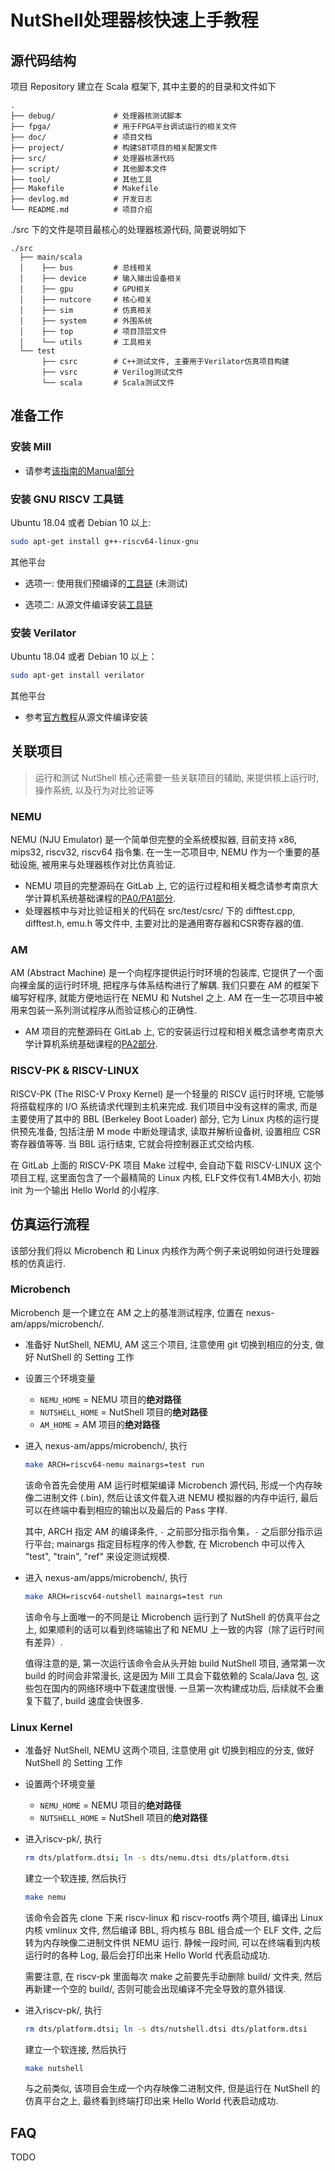 

# NutShell处理器核快速上手教程



## 源代码结构

项目 Repository 建立在 Scala 框架下, 其中主要的的目录和文件如下

```
.
├── debug/             # 处理器核测试脚本
├── fpga/              # 用于FPGA平台调试运行的相关文件
├── doc/               # 项目文档
├── project/           # 构建SBT项目的相关配置文件
├── src/               # 处理器核源代码
├── script/            # 其他脚本文件
├── tool/              # 其他工具
├── Makefile           # Makefile
├── devlog.md          # 开发日志
└── README.md          # 项目介绍
```

./src 下的文件是项目最核心的处理器核源代码, 简要说明如下

```
./src
  ├── main/scala
  │    ├── bus         # 总线相关
  │    ├── device      # 输入输出设备相关
  │    ├── gpu         # GPU相关
  │    ├── nutcore     # 核心相关
  │    ├── sim         # 仿真相关
  │    ├── system      # 外围系统
  │    ├── top         # 项目顶层文件
  │    └── utils       # 工具相关
  └── test
       ├── csrc        # C++测试文件, 主要用于Verilator仿真项目构建
       ├── vsrc        # Verilog测试文件
       └── scala       # Scala测试文件
```



## 准备工作

### 安装 Mill

* 请参考[该指南的Manual部分](https://www.lihaoyi.com/mill/#manual)

### 安装 GNU RISCV 工具链

Ubuntu 18.04 或者 Debian 10 以上: 

```bash
sudo apt-get install g++-riscv64-linux-gnu
```

其他平台

* 选项一: 使用我们预编译的[工具链](https://github.com/LvNA-system/labeled-RISC-V/releases/download/v0.1.0/riscv-toolchain-2018.05.24.tar.gz) (未测试)

* 选项二: 从源文件编译安装[工具链](https://github.com/riscv/riscv-tools)

### 安装 Verilator

Ubuntu 18.04 或者 Debian 10 以上：

```bash
sudo apt-get install verilator
```

其他平台

* 参考[官方教程](https://www.veripool.org/projects/verilator/wiki/Installing)从源文件编译安装



## 关联项目

> 运行和测试 NutShell 核心还需要一些关联项目的辅助, 来提供核上运行时, 操作系统, 以及行为对比验证等

### NEMU

NEMU (NJU Emulator) 是一个简单但完整的全系统模拟器, 目前支持 x86, mips32, riscv32, riscv64 指令集. 在一生一芯项目中, NEMU 作为一个重要的基础设施, 被用来与处理器核作对比仿真验证.

* NEMU 项目的完整源码在 GitLab 上, 它的运行过程和相关概念请参考南京大学计算机系统基础课程的[PA0/PA1部分](https://nju-projectn.github.io/ics-pa-gitbook/ics2019/PA0.html).
* 处理器核中与对比验证相关的代码在 src/test/csrc/ 下的 difftest.cpp, difftest.h, emu.h 等文件中, 主要对比的是通用寄存器和CSR寄存器的值.

### AM

AM (Abstract Machine) 是一个向程序提供运行时环境的包装库, 它提供了一个面向裸金属的运行时环境, 把程序与体系结构进行了解耦. 我们只要在 AM 的框架下编写好程序, 就能方便地运行在 NEMU 和 Nutshel 之上. AM 在一生一芯项目中被用来包装一系列测试程序从而验证核心的正确性.

* AM 项目的完整源码在 GitLab 上, 它的安装运行过程和相关概念请参考南京大学计算机系统基础课程的[PA2部分](https://nju-projectn.github.io/ics-pa-gitbook/ics2019/2.3.html).

### RISCV-PK & RISCV-LINUX

RISCV-PK (The RISC-V Proxy Kernel) 是一个轻量的 RISCV 运行时环境, 它能够将搭载程序的 I/O 系统请求代理到主机来完成. 我们项目中没有这样的需求, 而是主要使用了其中的 BBL (Berkeley Boot Loader) 部分, 它为 Linux 内核的运行提供预先准备, 包括注册 M mode 中断处理请求, 读取并解析设备树, 设置相应 CSR 寄存器值等等. 当 BBL 运行结束, 它就会将控制器正式交给内核.

在 GitLab 上面的 RISCV-PK 项目 Make 过程中, 会自动下载 RISCV-LINUX 这个项目工程, 这里面包含了一个最精简的 Linux 内核, ELF文件仅有1.4MB大小, 初始 init 为一个输出 Hello World 的小程序. 



## 仿真运行流程

该部分我们将以 Microbench 和 Linux 内核作为两个例子来说明如何进行处理器核的仿真运行.

### Microbench

Microbench 是一个建立在 AM 之上的基准测试程序, 位置在 nexus-am/apps/microbench/.

* 准备好 NutShell, NEMU, AM 这三个项目, 注意使用 git 切换到相应的分支, 做好 NutShell 的 Setting 工作
* 设置三个环境变量
  * `NEMU_HOME` = NEMU 项目的**绝对路径**
  * `NUTSHELL_HOME` = NutShell 项目的**绝对路径**
  * `AM_HOME` = AM 项目的**绝对路径**

* 进入 nexus-am/apps/microbench/, 执行

  ```bash
  make ARCH=riscv64-nemu mainargs=test run
  ```

  该命令首先会使用 AM 运行时框架编译 Microbench 源代码, 形成一个内存映像二进制文件 (.bin), 然后让该文件载入进 NEMU 模拟器的内存中运行, 最后可以在终端中看到相应的输出以及最后的 Pass 字样. 

  其中, ARCH 指定 AM 的编译条件, `-` 之前部分指示指令集，`-` 之后部分指示运行平台; mainargs 指定目标程序的传入参数, 在 Microbench 中可以传入 "test", "train", "ref" 来设定测试规模.

* 进入 nexus-am/apps/microbench/, 执行

  ```bash
  make ARCH=riscv64-nutshell mainargs=test run
  ```

  该命令与上面唯一的不同是让 Microbench 运行到了 NutShell 的仿真平台之上, 如果顺利的话可以看到终端输出了和 NEMU 上一致的内容（除了运行时间有差异）.

  值得注意的是, 第一次运行该命令会从头开始 build NutShell 项目, 通常第一次 build 的时间会非常漫长, 这是因为 Mill 工具会下载依赖的 Scala/Java 包, 这些包在国内的网络环境中下载速度很慢. 一旦第一次构建成功后, 后续就不会重复下载了, build 速度会快很多.



### Linux Kernel

* 准备好 NutShell, NEMU 这两个项目, 注意使用 git 切换到相应的分支, 做好 NutShell 的 Setting 工作
* 设置两个环境变量
  * `NEMU_HOME` = NEMU 项目的**绝对路径**
  * `NUTSHELL_HOME` = NutShell 项目的**绝对路径**

* 进入riscv-pk/, 执行

  ```bash
  rm dts/platform.dtsi; ln -s dts/nemu.dtsi dts/platform.dtsi
  ```

  建立一个软连接, 然后执行

  ```bash
  make nemu
  ```

  该命令会首先 clone 下来 riscv-linux 和 riscv-rootfs 两个项目, 编译出 Linux 内核 vmlinux 文件, 然后编译 BBL, 将内核与 BBL 组合成一个 ELF 文件, 之后转为内存映像二进制文件供 NEMU 运行. 静候一段时间, 可以在终端看到内核运行时的各种 Log, 最后会打印出来 Hello World 代表启动成功.

  需要注意, 在 riscv-pk 里面每次 make 之前要先手动删除 build/ 文件夹, 然后再新建一个空的 build/, 否则可能会出现编译不完全导致的意外错误.

* 进入riscv-pk/, 执行

  ```bash
  rm dts/platform.dtsi; ln -s dts/nutshell.dtsi dts/platform.dtsi
  ```

  建立一个软连接, 然后执行

  ```bash
  make nutshell
  ```

  与之前类似, 该项目会生成一个内存映像二进制文件, 但是运行在 NutShell 的仿真平台之上, 最终看到终端打印出来 Hello World 代表启动成功.



## FAQ

TODO